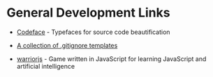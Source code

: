 # General Development Links

* [Codeface](https://github.com/chrissimpkins/codeface) - Typefaces for source code beautification
* [A collection of .gitignore templates](https://github.com/github/gitignore)

* [warriorjs](https://github.com/olistic/warriorjs) - Game written in JavaScript for learning JavaScript and artificial intelligence
